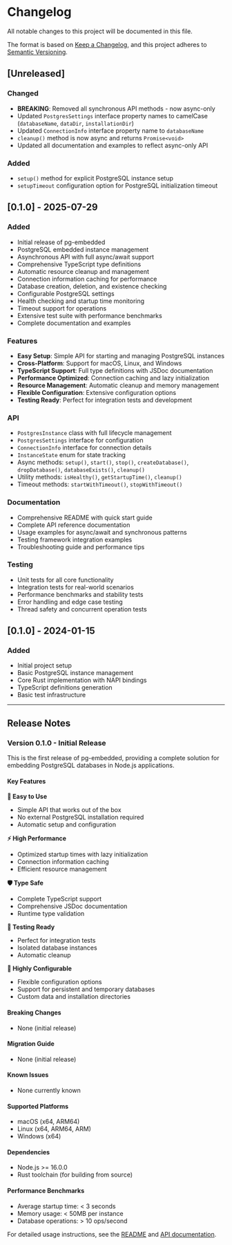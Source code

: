 # Changelog

All notable changes to this project will be documented in this file.

The format is based on [Keep a Changelog](https://keepachangelog.com/en/1.0.0/),
and this project adheres to [Semantic Versioning](https://semver.org/spec/v2.0.0.html).

## [Unreleased]

### Changed
- **BREAKING**: Removed all synchronous API methods - now async-only
- Updated `PostgresSettings` interface property names to camelCase (`databaseName`, `dataDir`, `installationDir`)
- Updated `ConnectionInfo` interface property name to `databaseName`
- `cleanup()` method is now async and returns `Promise<void>`
- Updated all documentation and examples to reflect async-only API

### Added
- `setup()` method for explicit PostgreSQL instance setup
- `setupTimeout` configuration option for PostgreSQL initialization timeout

## [0.1.0] - 2025-07-29

### Added

- Initial release of pg-embedded
- PostgreSQL embedded instance management
- Asynchronous API with full async/await support
- Comprehensive TypeScript type definitions
- Automatic resource cleanup and management
- Connection information caching for performance
- Database creation, deletion, and existence checking
- Configurable PostgreSQL settings
- Health checking and startup time monitoring
- Timeout support for operations
- Extensive test suite with performance benchmarks
- Complete documentation and examples

### Features

- **Easy Setup**: Simple API for starting and managing PostgreSQL instances
- **Cross-Platform**: Support for macOS, Linux, and Windows
- **TypeScript Support**: Full type definitions with JSDoc documentation
- **Performance Optimized**: Connection caching and lazy initialization
- **Resource Management**: Automatic cleanup and memory management
- **Flexible Configuration**: Extensive configuration options
- **Testing Ready**: Perfect for integration tests and development

### API

- `PostgresInstance` class with full lifecycle management
- `PostgresSettings` interface for configuration
- `ConnectionInfo` interface for connection details
- `InstanceState` enum for state tracking
- Async methods: `setup()`, `start()`, `stop()`, `createDatabase()`, `dropDatabase()`, `databaseExists()`, `cleanup()`
- Utility methods: `isHealthy()`, `getStartupTime()`, `cleanup()`
- Timeout methods: `startWithTimeout()`, `stopWithTimeout()`

### Documentation

- Comprehensive README with quick start guide
- Complete API reference documentation
- Usage examples for async/await and synchronous patterns
- Testing framework integration examples
- Troubleshooting guide and performance tips

### Testing

- Unit tests for all core functionality
- Integration tests for real-world scenarios
- Performance benchmarks and stability tests
- Error handling and edge case testing
- Thread safety and concurrent operation tests

## [0.1.0] - 2024-01-15

### Added

- Initial project setup
- Basic PostgreSQL instance management
- Core Rust implementation with NAPI bindings
- TypeScript definitions generation
- Basic test infrastructure

---

## Release Notes

### Version 0.1.0 - Initial Release

This is the first release of pg-embedded, providing a complete solution for embedding PostgreSQL databases in Node.js applications.

#### Key Features

**🚀 Easy to Use**

- Simple API that works out of the box
- No external PostgreSQL installation required
- Automatic setup and configuration

**⚡ High Performance**

- Optimized startup times with lazy initialization
- Connection information caching
- Efficient resource management

**🛡️ Type Safe**

- Complete TypeScript support
- Comprehensive JSDoc documentation
- Runtime type validation

**🧪 Testing Ready**

- Perfect for integration tests
- Isolated database instances
- Automatic cleanup

**🔧 Highly Configurable**

- Flexible configuration options
- Support for persistent and temporary databases
- Custom data and installation directories

#### Breaking Changes

- None (initial release)

#### Migration Guide

- None (initial release)

#### Known Issues

- None currently known

#### Supported Platforms

- macOS (x64, ARM64)
- Linux (x64, ARM64, ARM)
- Windows (x64)

#### Dependencies

- Node.js >= 16.0.0
- Rust toolchain (for building from source)

#### Performance Benchmarks

- Average startup time: < 3 seconds
- Memory usage: < 50MB per instance
- Database operations: > 10 ops/second

For detailed usage instructions, see the [README](README.md) and [API documentation](API.md).
